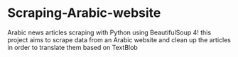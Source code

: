 # Scraping-Arabic-website
Arabic news articles scraping with Python using BeautifulSoup 4!
this project aims to scrape data from an Arabic website and clean up the articles in order to translate them based on TextBlob



